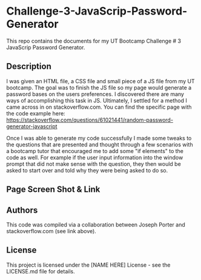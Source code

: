 # Challenge-3-JavaScrip-Password-Generator
This repo contains the documents for my UT Bootcamp Challenge # 3 JavaScrip Password Generator.

## Description

I was given an HTML file, a CSS file and small piece of a JS file from my UT bootcamp. The goal was to finish the JS file so my page would generate a password bases on the users preferences. I discovered there are many ways of accomplishing this task in JS. Ultimately, I settled for a method I came across in on stackoverflow.com. You can find the specific page with the code example here: https://stackoverflow.com/questions/61021441/random-password-generator-javascript

Once I was able to generate my code successfully I made some tweaks to the questions that are presented and thought through a few scenarios with a bootcamp tutor that encouraged me to add some "if elements" to the code as well. For example if the user input information into the window prompt that did not make sense with the question, they then would be asked to start over and told why they were being asked to do so.

## Page Screen Shot & Link



## Authors

This code was compiled via a collaboration between Joseph Porter and stackoverflow.com (see link above). 

## License

This project is licensed under the [NAME HERE] License - see the LICENSE.md file for details.